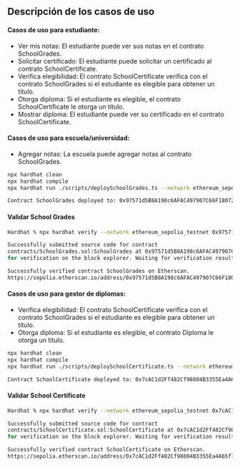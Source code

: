## Descripción de los casos de uso
#### Casos de uso para estudiante:

- Ver mis notas: El estudiante puede ver sus notas en el contrato SchoolGrades.
- Solicitar certificado: El estudiante puede solicitar un certificado al contrato SchoolCertificate.
- Verifica elegibilidad: El contrato SchoolCertificate verifica con el contrato SchoolGrades si el estudiante es elegible para obtener un título.
- Otorga diploma: Si el estudiante es elegible, el contrato SchoolCertificate le otorga un título.
- Mostrar diploma: El estudiante puede ver su certificado en el contrato SchoolCertificate.

#### Casos de uso para escuela/universidad:

- Agregar notas: La escuela puede agregar notas al contrato SchoolGrades.


```sh
npx hardhat clean
npx hardhat compile
npx hardhat run ./scripts/deploySchoolGrades.ts --network ethereum_sepolia_testnet
```

```sh
Contract SchoolGrades deployed to: 0x97571d5B8A198c6AFAC497907C66F18072b232e1
```

#### Validar School Grades
```sh
Hardhat % npx hardhat verify --network ethereum_sepolia_testnet 0x97571d5B8A198c6AFAC497907C66F18072b232e1
```

```sh
Successfully submitted source code for contract
contracts/SchoolGrades.sol:SchoolGrades at 0x97571d5B8A198c6AFAC497907C66F18072b232e1
for verification on the block explorer. Waiting for verification result...

Successfully verified contract SchoolGrades on Etherscan.
https://sepolia.etherscan.io/address/0x97571d5B8A198c6AFAC497907C66F18072b232e1#code
```

#### Casos de uso para gestor de diplomas:

- Verifica elegibilidad: El contrato SchoolCertificate verifica con el contrato SchoolGrades si el estudiante es elegible para obtener un título.
- Otorga diploma: Si el estudiante es elegible, el contrato Diploma le otorga un título.


```sh
npx hardhat clean
npx hardhat compile
npx hardhat run ./scripts/deploySchoolCertificate.ts --network ethereum_sepolia_testnet
```

```sh
Contract SchoolCertificate deployed to: 0x7cAC1d2Ff482Cf98804B3355Ea4A65f74aA4eDC2
```

#### Validar School Certificate
```sh
Hardhat % npx hardhat verify --network ethereum_sepolia_testnet 0x7cAC1d2Ff482Cf98804B3355Ea4A65f74aA4eDC2
```

```sh
Successfully submitted source code for contract
contracts/SchoolCertificate.sol:SchoolCertificate at 0x7cAC1d2Ff482Cf98804B3355Ea4A65f74aA4eDC2
for verification on the block explorer. Waiting for verification result...

Successfully verified contract SchoolCertificate on Etherscan.
https://sepolia.etherscan.io/address/0x7cAC1d2Ff482Cf98804B3355Ea4A65f74aA4eDC2#code
```


